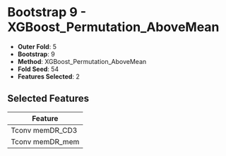 # Bootstrap 9 - XGBoost_Permutation_AboveMean

- **Outer Fold**: 5
- **Bootstrap**: 9
- **Method**: XGBoost_Permutation_AboveMean
- **Fold Seed**: 54
- **Features Selected**: 2

## Selected Features

| Feature |
|---------|
| Tconv memDR_CD3 |
| Tconv memDR_mem |
